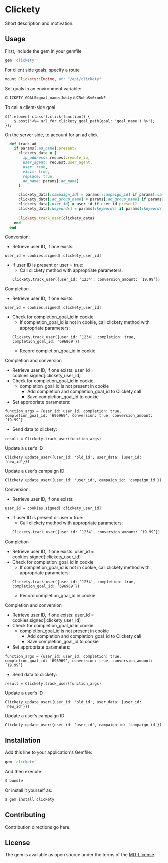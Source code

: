 # Clickety
Short description and motivation.

## Usage
First, include the gem in your gemfile
```ruby
gem 'clickety'
```

For client side goals, specify a route
```ruby
mount Clickety::Engine, at: "/api/clickety"
```

Set goals in an environment variable:
```
CLICKETY_GOALS=goal_name:JwbLyiUC5ohuSv6xonNE
```

To call a client-side goal
```
$('.element-class').click(function() {
	$.post("<%= url_for clickety_goal_path(goal: 'goal_name') %>");
});
```

On the server side, to account for an ad click
```ruby
  def track_ad
    if params[:ad_name].present?
      clickety_data = {
        ip_address: request.remote_ip,
        user_agent: request.user_agent,
        user: true,
        visit: true,
        replace: true,
        ad_name: params[:ad_name]
      }

      clickety_data[:campaign_id] = params[:campaign_id] if params[:campaign_id].present?
      clickety_data[:ad_group_name] = params[:ad_group_name] if params[:ad_group_name].present?
      clickety_data[:user_id] = user_id if user_id.present?
      clickety_data[:keywords] = params[:keywords] if params[:keywords].present?

      Clickety.track_user(clickety_data)
    end
  end
```

Conversion:

- Retrieve user ID, if one exists:
```
user_id = cookies.signed[:clickety_user_id]
```
- If user ID is present or user = true:
  - Call clickety method with appropriate parameters: 
  ```
  Clickety.track_user({user_id: ’1234’, conversion_amount: ’19.99’})
  ```

Completion

- Retrieve user ID, if one exists:
```
user_id = cookies.signed[:clickety_user_id]
```
- Check for completion_goal_id in cookie
  - If completion_goal_id is not in cookie, call clickety method with appropriate parameters:
  ```
  Clickety.track_user({user_id: ’1234’, completion: true, completion_goal_id: ’696969’})
  ```
  - Record completion_goal_id in cookie

Completion and conversion

- Retrieve user ID, if one exists: user_id = cookies.signed[:clickety_user_id]
- Check for completion_goal_id in cookie.
  - completion_goal_id is not present in cookie
    - Add completion and completion_goal_id to Clickety call
    - Save completion_goal_id to cookie
- Set appropriate parameters: 
```
function_args = {user_id: user_id, completion: true, completion_goal_id: ’696969’, conversion: true, conversion_amount: ’19.99’}
```
- Send data to clickety: 
```
result = Clickety.track_user(function_args)
```

Update a user’s ID

```
Clickety.update_user({user_id: 'old_id', user_data: {user_id: 'new_id'}})
```

Update a user’s campaign ID

```
Clickety.update_user({user_id: 'user_id', campaign_id: 'campaign_id'})
```

Conversion:

- Retrieve user ID, if one exists: 
```
user_id = cookies.signed[:clickety_user_id]
```
- If user ID is present or user = true:
  - Call clickety method with appropriate parameters: 
  ```
  Clickety.track_user({user_id: ’1234’, conversion_amount: ’19.99’})
  ```

Completion

- Retrieve user ID, if one exists: user_id = cookies.signed[:clickety_user_id]
- Check for completion_goal_id in cookie
  - If completion_goal_id is not in cookie, call clickety method with appropriate parameters:
  ```
  Clickety.track_user({user_id: ’1234’, completion: true, completion_goal_id: ’696969’})
  ```
  - Record completion_goal_id in cookie

Completion and conversion

- Retrieve user ID, if one exists: user_id = cookies.signed[:clickety_user_id]
- Check for completion_goal_id in cookie.
  - completion_goal_id is not present in cookie
    - Add completion and completion_goal_id to Clickety call
    - Save completion_goal_id to cookie
- Set appropriate parameters: 
```
function_args = {user_id: user_id, completion: true, completion_goal_id: ’696969’, conversion: true, conversion_amount: ’19.99’}
```
- Send data to clickety: 
```
result = Clickety.track_user(function_args)
```

Update a user’s ID
```
Clickety.update_user({user_id: 'old_id', user_data: {user_id: 'new_id'}})
```

Update a user’s campaign ID
```
Clickety.update_user({user_id: 'user_id', campaign_id: 'campaign_id'})
```

## Installation
Add this line to your application's Gemfile:

```ruby
gem 'clickety'
```

And then execute:
```bash
$ bundle
```

Or install it yourself as:
```bash
$ gem install clickety
```

## Contributing
Contribution directions go here.

## License
The gem is available as open source under the terms of the [MIT License](http://opensource.org/licenses/MIT).
